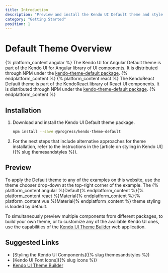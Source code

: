 ```yaml
---
title: Introduction
description: "Preview and install the Kendo UI Default theme and style the Kendo UI components in Angular and React projects."
category: "Getting Started"
position: 1
---
```


# Default Theme Overview

{% platform_content angular %}
The Kendo UI for Angular Default theme is part of the Kendo UI for Angular library of UI components. It is distributed through NPM under the [kendo-theme-default package](https://www.npmjs.com/package/@progress/kendo-theme-default).
{% endplatform_content %}
{% platform_content react %}
The KendoReact Default theme is part of the KendoReact library of React UI components. It is distributed through NPM under the [kendo-theme-default package](https://www.npmjs.com/package/@progress/kendo-theme-default).
{% endplatform_content %}

## Installation

1. Download and install the Kendo UI Default theme package.

    ```sh
    npm install --save @progress/kendo-theme-default
    ```

1. For the next steps that include alternative approaches for theme installation, refer to the instructions in the [article on styling in Kendo UI]({% slug themesandstyles %}).

## Preview

To apply the Default theme to any of the examples on this website, use the theme chooser drop-down at the top-right corner of the example. The {% platform_content angular %}Default{% endplatform_content %}{% platform_content react %}Material{% endplatform_content %}{% platform_content vue %}Material{% endplatform_content %} theme styling is loaded by default.

To simultaneously preview multiple components from different packages, to build your own theme, or to customize any of the available Kendo UI ones, use the capabilities of the [Kendo UI Theme Builder](https://themebuilder.telerik.com/) web application.

## Suggested Links

* [Styling the Kendo UI Components]({% slug themesandstyles %})
* [Kendo UI Font Icons]({% slug icons %})
* [Kendo UI Theme Builder](https://themebuilder.telerik.com/)
